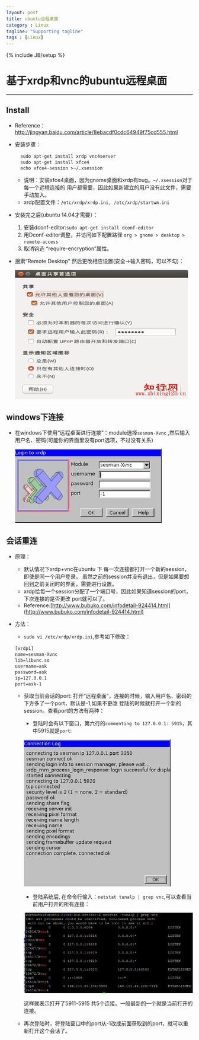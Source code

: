 ```yaml
---
layout: post
title: ubuntu远程桌面
category : Linux
tagline: "Supporting tagline"
tags : [Linux]
---
```

{% include JB/setup %}
# 基于xrdp和vnc的ubuntu远程桌面
---

## Install
- Reference：http://jingyan.baidu.com/article/8ebacdf0cdc64949f75cd555.html
- 安装步骤：

  ```
    sudo apt-get install xrdp vnc4server
    sudo apt-get install xfce4
    echo xfce4-session >~/.xsession
  ```
  + 说明：安装xfce4桌面，因为gnome桌面和xrdp有bug。`~/.xsession`对于每一个远程连接的
用户都需要，因此如果新建立的用户没有此文件，需要手动加入。
  + xrdp配置文件：`/etc/xrdp/xrdp.ini, /etc/xrdp/startwm.ini`
- 安装完之后(ubuntu 14.04才需要）：
  1. 安装dconf-editor:`sudo apt-get install dconf-editor`
  2. 用Dconf-editor调整，并访问如下配置路径
        `org > gnome > desktop > remote-access`
  3. 取消钩选 “requlre-encryption”属性。
- 搜索“Remote Desktop” 然后更改相应设置(安全->输入密码，可以不勾)：

  ![img](/image/remote.jpg)

## windows下连接
- 在windows下使用“远程桌面进行连接”：module选择`sesman-Xvnc`
,然后输入用户名、密码(可能你的界面里没有port选项，不过没有关系)

  ![img](/image/vnc_login.jpg)

## 会话重连
- 原理：
  + 默认情况下xrdp+vnc在ubuntu 下 每一次连接都打开一个新的session，即使是同一个用户登录。
虽然之前的session并没有退出，但是如果要想回到之前关闭时的界面，需要进行设置。
  + xrdp给每一个session分配了一个端口号，因此如果知道session的port，下次连接的是否更改
port就可以了。
  + Reference:[http://www.bubuko.com/infodetail-924414.html](http://www.bubuko.com/infodetail-924414.html)
- 方法：
  + `sudo vi /etc/xrdp/xrdp.ini`,参考如下修改：

  ```
  [xrdp1]
  name=sesman-Xvnc
  lib=libvnc.so
  username=ask
  password=ask
  ip=127.0.0.1
  port=ask-1
  ```
  + 获取当前会话的port: 打开“远程桌面”，连接的时候，输入用户名、密码的下方多了一个port，默认是-1,如果不更改
登陆的时候就打开一个新的session。查看port的方法有两种：
    * 登陆时会有以下窗口，第六行的`commenting to 127.0.0.1: 5915`，其中5915就是`port`:

    ![img](/image/vnc_port.jpg)

    * 登陆系统后, 在命令行输入：`netstat tunalp | grep vnc`,可以查看当前用户打开的所有连接：

    ![img](/image/vnc_netstat.jpg)

    这样就表示打开了5911-5915 共5个连接。一般最新的一个就是当前打开的连接。
  + 再次登陆时，将登陆窗口中的port从-1改成前面获取到的port，就可以重新打开这个会话了。
